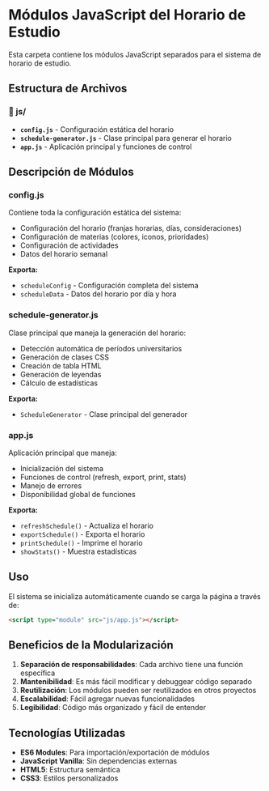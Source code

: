 # Módulos JavaScript del Horario de Estudio

Esta carpeta contiene los módulos JavaScript separados para el sistema de horario de estudio.

## Estructura de Archivos

### 📁 js/
- **`config.js`** - Configuración estática del horario
- **`schedule-generator.js`** - Clase principal para generar el horario
- **`app.js`** - Aplicación principal y funciones de control

## Descripción de Módulos

### config.js
Contiene toda la configuración estática del sistema:
- Configuración del horario (franjas horarias, días, consideraciones)
- Configuración de materias (colores, iconos, prioridades)
- Configuración de actividades
- Datos del horario semanal

**Exporta:**
- `scheduleConfig` - Configuración completa del sistema
- `scheduleData` - Datos del horario por día y hora

### schedule-generator.js
Clase principal que maneja la generación del horario:
- Detección automática de períodos universitarios
- Generación de clases CSS
- Creación de tabla HTML
- Generación de leyendas
- Cálculo de estadísticas

**Exporta:**
- `ScheduleGenerator` - Clase principal del generador

### app.js
Aplicación principal que maneja:
- Inicialización del sistema
- Funciones de control (refresh, export, print, stats)
- Manejo de errores
- Disponibilidad global de funciones

**Exporta:**
- `refreshSchedule()` - Actualiza el horario
- `exportSchedule()` - Exporta el horario
- `printSchedule()` - Imprime el horario
- `showStats()` - Muestra estadísticas

## Uso

El sistema se inicializa automáticamente cuando se carga la página a través de:

```html
<script type="module" src="js/app.js"></script>
```

## Beneficios de la Modularización

1. **Separación de responsabilidades**: Cada archivo tiene una función específica
2. **Mantenibilidad**: Es más fácil modificar y debuggear código separado
3. **Reutilización**: Los módulos pueden ser reutilizados en otros proyectos
4. **Escalabilidad**: Fácil agregar nuevas funcionalidades
5. **Legibilidad**: Código más organizado y fácil de entender

## Tecnologías Utilizadas

- **ES6 Modules**: Para importación/exportación de módulos
- **JavaScript Vanilla**: Sin dependencias externas
- **HTML5**: Estructura semántica
- **CSS3**: Estilos personalizados

